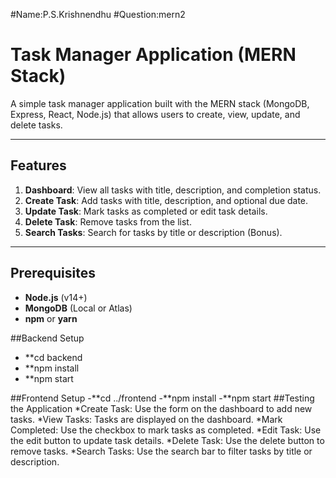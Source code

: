 #Name:P.S.Krishnendhu 
#Question:mern2

# Task Manager Application (MERN Stack)

A simple task manager application built with the MERN stack (MongoDB, Express, React, Node.js) that allows users to create, view, update, and delete tasks.

---

## Features
1. **Dashboard**: View all tasks with title, description, and completion status.
2. **Create Task**: Add tasks with title, description, and optional due date.
3. **Update Task**: Mark tasks as completed or edit task details.
4. **Delete Task**: Remove tasks from the list.
5. **Search Tasks**: Search for tasks by title or description (Bonus).

---

## Prerequisites
- **Node.js** (v14+)
- **MongoDB** (Local or Atlas)
- **npm** or **yarn**

##Backend Setup
- **cd backend
- **npm install
- **npm start

##Frontend Setup
-**cd ../frontend
-**npm install
-**npm start
##Testing the Application
*Create Task: Use the form on the dashboard to add new tasks.
*View Tasks: Tasks are displayed on the dashboard.
*Mark Completed: Use the checkbox to mark tasks as completed.
*Edit Task: Use the edit button to update task details.
*Delete Task: Use the delete button to remove tasks.
*Search Tasks: Use the search bar to filter tasks by title or description.
